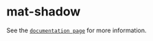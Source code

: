 # mat-shadow

See the [`documentation page`](http://expandjs.com/elements/mat-shadow) for more information.